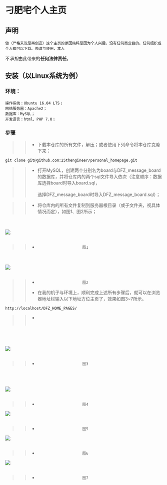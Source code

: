 # 刁肥宅个人主页

## 声明

	做（严格来说是再创造）这个主页的原因纯粹是因为个人兴趣，没有任何商业目的。任何组织或个人都可以下载、修改与使用，本人
不*承担*由此带来的**任何法律责任**。

## 安装（以Linux系统为例）

### 环境：
	操作系统：Ubuntu 16.04 LTS；
	网络服务器：Apache2；
	数据库：MySQL；
	开发语言：html、PHP 7.0；

### 步骤

>>* 下载本仓库的所有文件，解压；或者使用下列命令将本仓库克隆下来；

	git clone git@github.com:25thengineer/personal_homepage.git

>>* 打开MySQL，创建两个分别名为board与DFZ_message_board的数据库，并将仓库内的两个sql文件导入依次（注意顺序：数据库选择board时导入board.sql，<br></br>选择DFZ_message_board时导入DFZ_message_board.sql）；

>>* 将仓库内的所有文件复制到服务器根目录（或子文件夹，视具体情况而定），如图1、图2所示；

<br></br>
![](https://github.com/25thengineer/personal_homepage/blob/master/setup/x1.png)
<br></br>
>>*							图1

<br></br>
![](https://github.com/25thengineer/personal_homepage/blob/master/setup/x2.png)
<br></br>
>>*							图2
>>* 在我的机子与环境上，顺利完成上述所有步骤后，就可以在浏览器地址栏输入以下地址方位主页了，效果如图3~7所示。

	http://localhost/DFZ_HOME_PAGES/
>>* <br></br>

<br></br>	
![](https://github.com/25thengineer/personal_homepage/blob/master/setup/x3.png)
<br></br>
>>*							图3

<br></br>	
![](https://github.com/25thengineer/personal_homepage/blob/master/setup/x4.png)
<br></br>
>>*							图4
	
![](https://github.com/25thengineer/personal_homepage/blob/master/setup/x5.png)
<br></br>	
>>*							图5

![](https://github.com/25thengineer/personal_homepage/blob/master/setup/x6.png)
<br></br>
>>*							图6
	
![](https://github.com/25thengineer/personal_homepage/blob/master/setup/x7.png)
<br></br>

>>*							图7
